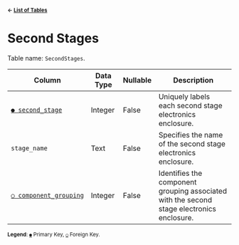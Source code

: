 <sup>**← [List of Tables](../../README.md/#Metadatabase-Schema)**</sup>

# Second Stages

Table name: `SecondStages`.

| Column                                                   | Data Type | Nullable | Description                                                                               |
| -------------------------------------------------------- | --------- | -------- | ----------------------------------------------------------------------------------------- |
| [`● second_stage`](second_stages.md)                     | Integer   | False    | Uniquely labels each second stage electronics enclosure.                                  |
| `stage_name`                                             | Text      | False    | Specifies the name of the second stage electronics enclosure.                             |
| [`○ component_grouping`](component_groupings.md)         | Integer   | False    | Identifies the component grouping associated with the second stage electronics enclosure. |

<sup>**Legend**: [`●`](second_stages.md) Primary Key, [`○`](second_stages.md) Foreign Key.</sup>

